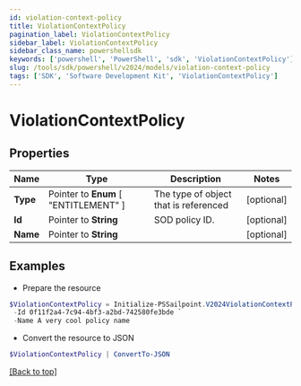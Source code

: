 ```yaml
---
id: violation-context-policy
title: ViolationContextPolicy
pagination_label: ViolationContextPolicy
sidebar_label: ViolationContextPolicy
sidebar_class_name: powershellsdk
keywords: ['powershell', 'PowerShell', 'sdk', 'ViolationContextPolicy'] 
slug: /tools/sdk/powershell/v2024/models/violation-context-policy
tags: ['SDK', 'Software Development Kit', 'ViolationContextPolicy']
---
```



# ViolationContextPolicy

## Properties

Name | Type | Description | Notes
------------ | ------------- | ------------- | -------------
**Type** |  Pointer to  **Enum** [  "ENTITLEMENT" ] | The type of object that is referenced | [optional] 
**Id** |  Pointer to **String** | SOD policy ID. | [optional] 
**Name** |  Pointer to **String** |  | [optional] 

## Examples

- Prepare the resource
```powershell
$ViolationContextPolicy = Initialize-PSSailpoint.V2024ViolationContextPolicy  -Type ENTITLEMENT `
 -Id 0f11f2a4-7c94-4bf3-a2bd-742580fe3bde `
 -Name A very cool policy name
```

- Convert the resource to JSON
```powershell
$ViolationContextPolicy | ConvertTo-JSON
```


[[Back to top]](#) 

